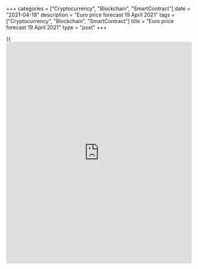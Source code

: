+++
categories = ["Cryptocurrency", "Blockchain", "SmartContract"]
date = "2021-04-19"
description = "Euro price forecast 19 April 2021"
tags = ["Cryptocurrency", "Blockchain", "SmartContract"]
title = "Euro price forecast 19 April 2021"
type = "post"
+++

{{<iframe id="large-banner" src="https://www.bounty.group/#slide=4.0" width="100%" height="600" scrolling="no" style="border: 0px solid rgb(216, 221, 230); border-radius: 3px;">}}

2021-04-19

2021-04-19

Will the EURUSD rally continue? Forecast as of 19.04.2021Dmitri
Demidenko

The decline in the Treasury yields and the [S&P 500][1] rally create a
favorable foreign environment for the [EURUSD][2]. However, the uptrend
will hardly be steady without positive [news](https://www.letsplayfx.com/blog/forex-news-website/) from Europe. Let us discuss
the Forex outlook and make up a trading plan.

## Weekly euro fundamental forecast

Christine Lagarde compared the euro area with a patient walking out of
intensive care with the support of two crutches. However, many patients
recover much faster than doctors expect them to. The vaccination speed
in Europe is increasing, and there were more than 100 million doses
injected in the week ended April 16. So, the [EURUSD][2] bulls can well
go ahead. Good [news](https://www.letsplayfx.com/blog/forex-news-website/) from Europe will support the euro rally.

Expectations of the ECB dovish rhetoric and weak forecasts for the euro-
area PMI in April set back the euro bulls. Although Klaas Knot, the
Dutch Central Bank president, calls for the reduction of asset purchases
under the PEPP already in the third quarter, the majority of the
Governing Council members are likely to avoid the grandstanding. At its
previous monetary [policy](https://www.fintechee.com/policy/) meeting in March, the ECB decided to increase
the bond purchase pace. Since then, adjusting for the Easter holidays,
the central bank has bought €19 billion of bonds a week, compared with a
weekly average of €15 billion earlier in the year. The ECB doves may
want more looking at the growth of the European bond yields, however,
such actions can be based on both right and wrong reasons. On the one
hand, it is suggested by the euro-area economic recovery. On the other
hand, the rally of the European bond yields results from the outer
reasons.

The divergence in the growth on government bond yields has been the key
driver of the [EURUSD][2] strengthening in mid-April. Furthermore,
positive [news](https://www.letsplayfx.com/blog/forex-news-website/) from Europe could support the euro rally. Based on the
economic surprise index, the euro now looks a bit undervalued against
the US dollar.

### Dynamics of [EURUSD][2] and economic surprise index

 _Source_ _: Nordea Markets_

In March, many US economic reports were disappointing, which allowed
divergences to appear in the chart. At the same time, the modest
forecasts for the euro area allow us to expect that their exceeding the
actual data will encourage the [EURUSD][2] bulls to go ahead.

Now, the [EURUSD][2] buyers are discouraged by the euro's inability to
strengthen against a favorable background. The Treasury yields are going
down, the stock indexes hit new all-time highs, pressing down the
greenback. Investors wonder what if the [S&P 500][1] starts a
correction. In fact, [history](https://www.fixpro.org/post/chargeless-historical-data-api-backtesting/) proves that the stock market rallied 14 out
of the last 15 times in a year when 90% of the companies in its
calculation base traded above the 50-day moving average, which is still
the case at present.

### Weekly [EURUSD][2] trading plan

There will hardly be a deep correction of the US stock indexes.
Consumers, according to research by Moody's, have accumulated $ 5.4
trillion in extra savings, and most of this comes from the USA. A
favorable foreign environment and the expectations of positive [news](https://www.letsplayfx.com/blog/forex-news-website/) from
the euro area will allow entering the [EURUSD][2] long positions on the
correction towards 1.193 and 1.188. It is still relevant to buy the euro
on the breakout of the resistance at $1.199.







## Price chart of EURUSD in real time mode

The content of this article reflects the author’s opinion and does not
necessarily reflect the official position of LiteForex. The material
published on this page is provided for informational purposes only and
should not be considered as the provision of investment advice for the
purposes of Directive 2004/39/EC.

Rate this article:

{{value}}

( {{count}} {{title}} )

   1. my.liteforex.com/trading/chart?symbol=SPX&returnUrl=true
   2. my.liteforex.com/trading/chart?symbol=EURUSD&returnUrl=true